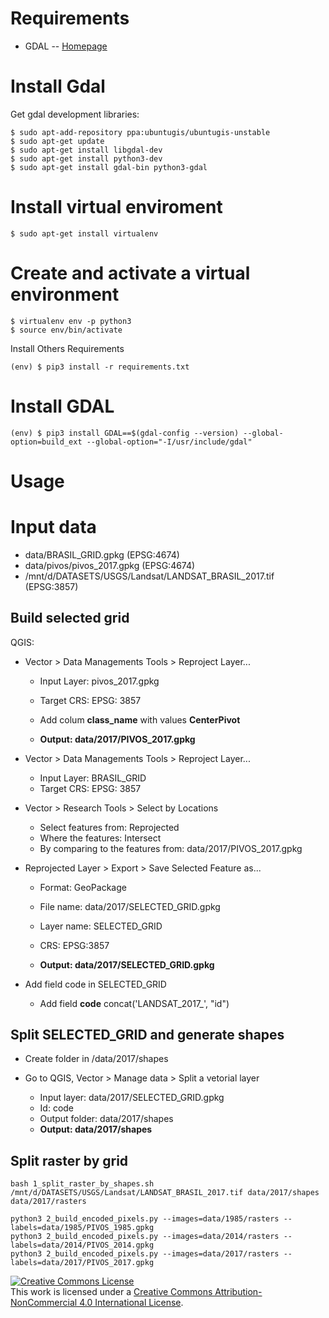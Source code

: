 # Requirements

- GDAL -- [Homepage](http://www.gdal.org)

# Install Gdal

Get gdal development libraries:

```shell
$ sudo apt-add-repository ppa:ubuntugis/ubuntugis-unstable
$ sudo apt-get update
$ sudo apt-get install libgdal-dev
$ sudo apt-get install python3-dev
$ sudo apt-get install gdal-bin python3-gdal
```

# Install virtual enviroment

```shell
$ sudo apt-get install virtualenv
```

# Create and activate a virtual environment

```shell
$ virtualenv env -p python3
$ source env/bin/activate
```

Install Others Requirements

```shell
(env) $ pip3 install -r requirements.txt
```

# Install GDAL

```shell
(env) $ pip3 install GDAL==$(gdal-config --version) --global-option=build_ext --global-option="-I/usr/include/gdal"
```

# Usage

# Input data

- data/BRASIL_GRID.gpkg (EPSG:4674)
- data/pivos/pivos_2017.gpkg (EPSG:4674)
- /mnt/d/DATASETS/USGS/Landsat/LANDSAT_BRASIL_2017.tif (EPSG:3857)

## Build selected grid

QGIS:

- Vector > Data Managements Tools > Reproject Layer...

  - Input Layer: pivos_2017.gpkg
  - Target CRS: EPSG: 3857
  - Add colum **class_name** with values **CenterPivot**

  - **Output: data/2017/PIVOS_2017.gpkg**

- Vector > Data Managements Tools > Reproject Layer...

  - Input Layer: BRASIL_GRID
  - Target CRS: EPSG: 3857

- Vector > Research Tools > Select by Locations

  - Select features from: Reprojected
  - Where the features: Intersect
  - By comparing to the features from: data/2017/PIVOS_2017.gpkg

- Reprojected Layer > Export > Save Selected Feature as...

  - Format: GeoPackage
  - File name: data/2017/SELECTED_GRID.gpkg
  - Layer name: SELECTED_GRID
  - CRS: EPSG:3857

  - **Output: data/2017/SELECTED_GRID.gpkg**

- Add field code in SELECTED_GRID

  - Add field **code** concat('LANDSAT_2017\_', "id")

## Split SELECTED_GRID and generate shapes

- Create folder in /data/2017/shapes
- Go to QGIS, Vector > Manage data > Split a vetorial layer

  - Input layer: data/2017/SELECTED_GRID.gpkg
  - Id: code
  - Output folder: data/2017/shapes
  - **Output: data/2017/shapes**

## Split raster by grid

```shell
bash 1_split_raster_by_shapes.sh /mnt/d/DATASETS/USGS/Landsat/LANDSAT_BRASIL_2017.tif data/2017/shapes data/2017/rasters
```

```shell
python3 2_build_encoded_pixels.py --images=data/1985/rasters --labels=data/1985/PIVOS_1985.gpkg
python3 2_build_encoded_pixels.py --images=data/2014/rasters --labels=data/2014/PIVOS_2014.gpkg
python3 2_build_encoded_pixels.py --images=data/2017/rasters --labels=data/2017/PIVOS_2017.gpkg
```

<a rel="license" href="http://creativecommons.org/licenses/by-nc/4.0/">
    <img alt="Creative Commons License" style="border-width:0" src="https://i.creativecommons.org/l/by-nc/4.0/88x31.png" />
</a>
<br />
This work is licensed under a <a rel="license" href="http://creativecommons.org/licenses/by-nc/4.0/">Creative Commons Attribution-NonCommercial 4.0 International License</a>.
